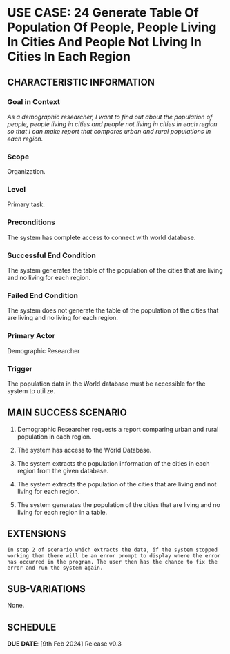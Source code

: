 # USE CASE: 24 Generate Table Of Population Of People, People Living In Cities And People Not Living In Cities In Each Region

## CHARACTERISTIC INFORMATION

### Goal in Context

*As a demographic researcher, I want to find out about the population of people, people living in cities and people not living in cities in each region so that I can make report that compares urban and rural populations in each region.*

### Scope

Organization.

### Level

Primary task.

### Preconditions

The system has complete access to connect with world database.

### Successful End Condition

The system generates the table of the population of the cities that are living and no living for each region.

### Failed End Condition

The system does not generate the table of the population of the cities that are living and no living for each region.

### Primary Actor

Demographic Researcher

### Trigger

The population data in the World database must be accessible for the system to utilize.

## MAIN SUCCESS SCENARIO

1. Demographic Researcher requests a report comparing urban and rural population in each region.

2. The system has access to the World Database.

3. The system extracts the population information of the cities in each region from the given database.

4. The system extracts the population of the cities that are living and not living for each region.

5. The system generates the population of the cities that are living and no living for each region in a table.

## EXTENSIONS
	In step 2 of scenario which extracts the data, if the system stopped working then there will be an error prompt to display where the error has occurred in the program. The user then has the chance to fix the error and run the system again. 

## SUB-VARIATIONS

None.

## SCHEDULE

**DUE DATE**: [9th Feb 2024] Release v0.3